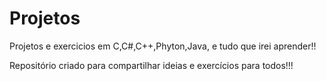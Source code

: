 # Projetos 

Projetos e exercicios em C,C#,C++,Phyton,Java, e tudo que irei aprender!!

Repositório criado para compartilhar ideias e exercícios para todos!!!


